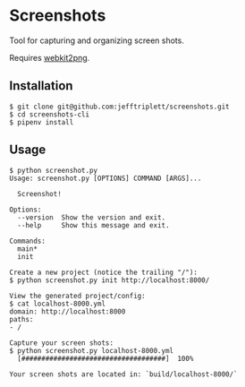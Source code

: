 # Screenshots

Tool for capturing and organizing screen shots.

Requires [webkit2png](http://www.paulhammond.org/webkit2png/).

## Installation

```shell
$ git clone git@github.com:jefftriplett/screenshots.git
$ cd screenshots-cli
$ pipenv install
```

## Usage

```shell
$ python screenshot.py
Usage: screenshot.py [OPTIONS] COMMAND [ARGS]...

  Screenshot!

Options:
  --version  Show the version and exit.
  --help     Show this message and exit.

Commands:
  main*
  init

Create a new project (notice the trailing "/"):
$ python screenshot.py init http://localhost:8000/

View the generated project/config:
$ cat localhost-8000.yml
domain: http://localhost:8000
paths:
- /

Capture your screen shots:
$ python screenshot.py localhost-8000.yml
  [####################################]  100%

Your screen shots are located in: `build/localhost-8000/`
```
